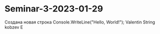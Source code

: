 # Seminar-3-2023-01-29

Создана новая строка
Console.WriteLine("Hello, World!");
Valentin String
kobzev E
